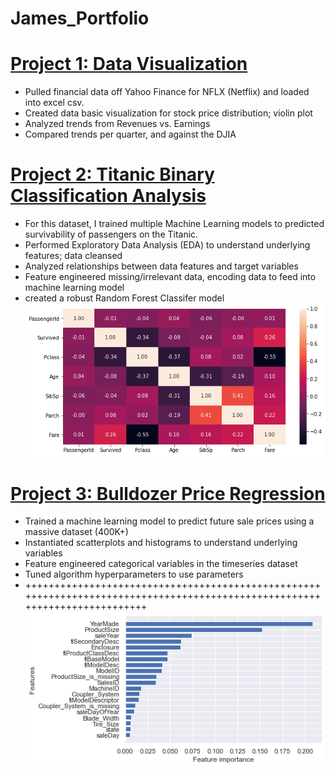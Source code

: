 # James_Portfolio


# [Project 1: Data Visualization](https://github.com/jamest92/Netflix-Stock-Capstone-Project)
* Pulled financial data off Yahoo Finance for NFLX (Netflix) and loaded into excel csv.
* Created data basic visualization for stock price distribution; violin plot
* Analyzed trends from Revenues vs. Earnings
* Compared trends per quarter, and against the DJIA


# [Project 2: Titanic Binary Classification Analysis](https://github.com/jamest92/titanic-classification/blob/main/titanic-classification.ipynb)
* For this dataset, I trained multiple Machine Learning models to predicted survivability of passengers on the Titanic.
* Performed Exploratory Data Analysis (EDA) to understand underlying features; data cleansed
* Analyzed relationships between data features and target variables
* Feature engineered missing/irrelevant data, encoding data to feed into machine learning model
* created a robust Random Forest Classifer model
![](/images/Titanic-Corr.png)

# [Project 3: Bulldozer Price Regression](https://github.com/jamest92/Bulldozer-Price-Regression/blob/main/end-to-end-bluebook-bulldozer-price-regression-full.ipynb)
* Trained a machine learning model to predict future sale prices using a massive dataset (400K+)
* Instantiated scatterplots and histograms to understand underlying variables
* Feature engineered categorical variables in the timeseries dataset
* Tuned algorithm hyperparameters to use parameters
* +++++++++++++++++++++++++++++++++++++++++++++++++++++++++++++++++++++++++++++++++++++++++++++++++++++++++++++++++++++++++++
![](/images/Bulldozer-feature-importance.png)
